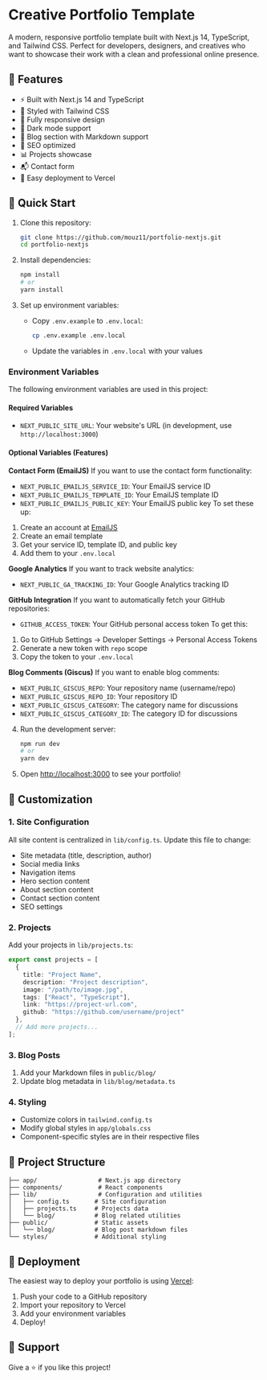 # Creative Portfolio Template

A modern, responsive portfolio template built with Next.js 14, TypeScript, and Tailwind CSS. Perfect for developers, designers, and creatives who want to showcase their work with a clean and professional online presence.

## 🌟 Features

- ⚡️ Built with Next.js 14 and TypeScript
- 🎨 Styled with Tailwind CSS
- 📱 Fully responsive design
- 🌙 Dark mode support
- 📝 Blog section with Markdown support
- 🎯 SEO optimized
- 📊 Projects showcase
- 📬 Contact form
- 🚀 Easy deployment to Vercel

## 🚀 Quick Start

1. Clone this repository:
   ```bash
   git clone https://github.com/mouz11/portfolio-nextjs.git
   cd portfolio-nextjs
   ```

2. Install dependencies:
   ```bash
   npm install
   # or
   yarn install
   ```

3. Set up environment variables:
   - Copy `.env.example` to `.env.local`:
     ```bash
     cp .env.example .env.local
     ```
   - Update the variables in `.env.local` with your values

### Environment Variables

The following environment variables are used in this project:

#### Required Variables
- `NEXT_PUBLIC_SITE_URL`: Your website's URL (in development, use `http://localhost:3000`)

#### Optional Variables (Features)

**Contact Form (EmailJS)**
If you want to use the contact form functionality:
- `NEXT_PUBLIC_EMAILJS_SERVICE_ID`: Your EmailJS service ID
- `NEXT_PUBLIC_EMAILJS_TEMPLATE_ID`: Your EmailJS template ID
- `NEXT_PUBLIC_EMAILJS_PUBLIC_KEY`: Your EmailJS public key
To set these up:
1. Create an account at [EmailJS](https://www.emailjs.com/)
2. Create an email template
3. Get your service ID, template ID, and public key
4. Add them to your `.env.local`

**Google Analytics**
If you want to track website analytics:
- `NEXT_PUBLIC_GA_TRACKING_ID`: Your Google Analytics tracking ID

**GitHub Integration**
If you want to automatically fetch your GitHub repositories:
- `GITHUB_ACCESS_TOKEN`: Your GitHub personal access token
To get this:
1. Go to GitHub Settings → Developer Settings → Personal Access Tokens
2. Generate a new token with `repo` scope
3. Copy the token to your `.env.local`

**Blog Comments (Giscus)**
If you want to enable blog comments:
- `NEXT_PUBLIC_GISCUS_REPO`: Your repository name (username/repo)
- `NEXT_PUBLIC_GISCUS_REPO_ID`: Your repository ID
- `NEXT_PUBLIC_GISCUS_CATEGORY`: The category name for discussions
- `NEXT_PUBLIC_GISCUS_CATEGORY_ID`: The category ID for discussions

4. Run the development server:
   ```bash
   npm run dev
   # or
   yarn dev
   ```

5. Open [http://localhost:3000](http://localhost:3000) to see your portfolio!

## 🎨 Customization

### 1. Site Configuration

All site content is centralized in `lib/config.ts`. Update this file to change:
- Site metadata (title, description, author)
- Social media links
- Navigation items
- Hero section content
- About section content
- Contact section content
- SEO settings

### 2. Projects

Add your projects in `lib/projects.ts`:
```typescript
export const projects = [
  {
    title: "Project Name",
    description: "Project description",
    image: "/path/to/image.jpg",
    tags: ["React", "TypeScript"],
    link: "https://project-url.com",
    github: "https://github.com/username/project"
  },
  // Add more projects...
];
```

### 3. Blog Posts

1. Add your Markdown files in `public/blog/`
2. Update blog metadata in `lib/blog/metadata.ts`

### 4. Styling

- Customize colors in `tailwind.config.ts`
- Modify global styles in `app/globals.css`
- Component-specific styles are in their respective files

## 📁 Project Structure

```
├── app/                 # Next.js app directory
├── components/          # React components
├── lib/                 # Configuration and utilities
│   ├── config.ts       # Site configuration
│   ├── projects.ts     # Projects data
│   └── blog/           # Blog related utilities
├── public/             # Static assets
│   └── blog/           # Blog post markdown files
└── styles/             # Additional styling
```

## 🚀 Deployment

The easiest way to deploy your portfolio is using [Vercel](https://vercel.com):

1. Push your code to a GitHub repository
2. Import your repository to Vercel
3. Add your environment variables
4. Deploy!


## 💖 Support

Give a ⭐️ if you like this project! 
